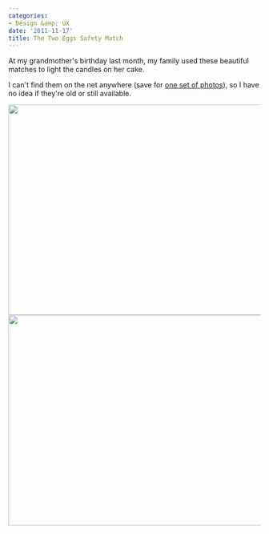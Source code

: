 ```yaml
---
categories:
- Design &amp; UX
date: '2011-11-17'
title: The Two Eggs Safety Match
---
```


At my grandmother's birthday last month, my family used these beautiful matches to light the candles on her cake.

I can't find them on the net anywhere (save for <a href="http://radka.tezaur.net/photo/zapalky/">one set of photos</a>), so I have no idea if they're old or still available.

<img src="https://gomakethings.com/wp-content/uploads/2011/09/DSC03064.jpg" alt="" title="DSC03064" width="560" height="420" class="aligncenter size-full wp-image-1221" />

<img src="https://gomakethings.com/wp-content/uploads/2011/09/DSC03065.jpg" alt="" title="DSC03065" width="560" height="420" class="aligncenter size-full wp-image-1220" />
